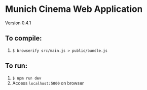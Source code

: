 # Munich Cinema Web Application

Version 0.4.1

## To compile:
1. `$ browserify src/main.js > public/bundle.js`

## To run:
1. `$ npm run dev`
1. Access `localhost:5000` on browser
